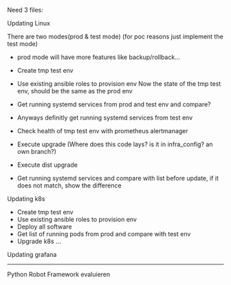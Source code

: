 
Need 3 files:

Updating Linux

There are two modes(prod & test mode) (for poc reasons just implement the test mode)
- prod mode will have more features like backup/rollback...

- Create tmp test env
- Use existing ansible roles to provision env
Now the state of the tmp test env, should be the same as the prod env 
- Get running systemd services from prod and test env and compare?
- Anyways definitly get running systemd services from test env
- Check health of tmp test env with prometheus alertmanager
- Execute upgrade (Where does this code lays? is it in infra_config? an own branch?)
- Execute dist upgrade
- Get running systemd services and compare with list before update, if it does not match, show the difference

Updating k8s

- Create tmp test env
- Use existing ansible roles to provision env
- Deploy all software 
- Get list of running pods from prod and compare with test env
- Upgrade k8s
...

Updating grafana

-----

Python Robot Framework evaluieren
